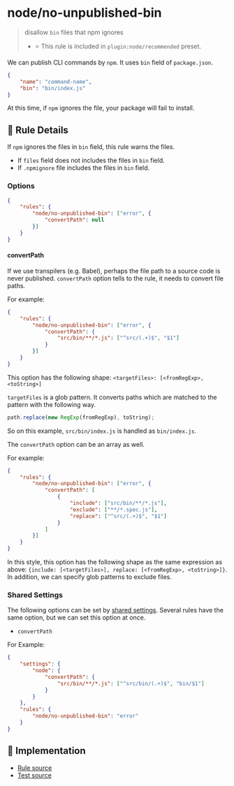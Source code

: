# node/no-unpublished-bin
> disallow `bin` files that npm ignores
> - ⭐️ This rule is included in `plugin:node/recommended` preset.

We can publish CLI commands by `npm`. It uses `bin` field of `package.json`.

```json
{
    "name": "command-name",
    "bin": "bin/index.js"
}
```

At this time, if `npm` ignores the file, your package will fail to install.

## 📖 Rule Details

If `npm` ignores the files in `bin` field, this rule warns the files.

- If `files` field does not includes the files in `bin` field.
- If `.npmignore` file includes the files in `bin` field.

### Options

```json
{
    "rules": {
        "node/no-unpublished-bin": ["error", {
            "convertPath": null
        }]
    }
}
```

#### convertPath

If we use transpilers (e.g. Babel), perhaps the file path to a source code is never published.
`convertPath` option tells to the rule, it needs to convert file paths.

For example:

```json
{
    "rules": {
        "node/no-unpublished-bin": ["error", {
            "convertPath": {
                "src/bin/**/*.js": ["^src/(.+)$", "$1"]
            }
        }]
    }
}
```

This option has the following shape: `<targetFiles>: [<fromRegExp>, <toString>]`

`targetFiles` is a glob pattern.
It converts paths which are matched to the pattern with the following way.

```js
path.replace(new RegExp(fromRegExp), toString);
```

So on this example, `src/bin/index.js` is handled as `bin/index.js`.

The `convertPath` option can be an array as well.

For example:

```json
{
    "rules": {
        "node/no-unpublished-bin": ["error", {
            "convertPath": [
                {
                    "include": ["src/bin/**/*.js"],
                    "exclude": ["**/*.spec.js"],
                    "replace": ["^src/(.+)$", "$1"]
                }
            ]
        }]
    }
}
```

In this style, this option has the following shape as the same expression as above: `{include: [<targetFiles>], replace: [<fromRegExp>, <toString>]}`.
In addition, we can specify glob patterns to exclude files.


### Shared Settings

The following options can be set by [shared settings](http://eslint.org/docs/user-guide/configuring.html#adding-shared-settings).
Several rules have the same option, but we can set this option at once.

- `convertPath`

For Example:

```json
{
    "settings": {
        "node": {
            "convertPath": {
                "src/bin/**/*.js": ["^src/bin/(.+)$", "bin/$1"]
            }
        }
    },
    "rules": {
        "node/no-unpublished-bin": "error"
    }
}
```

## 🔎 Implementation

- [Rule source](../../lib/rules/no-unpublished-bin.js)
- [Test source](../../tests/lib/rules/no-unpublished-bin.js)

